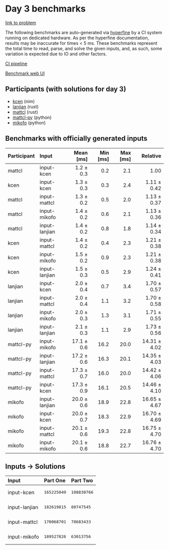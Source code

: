 # Day 3 benchmarks

[link to problem](https://adventofcode.com/2024/day/3)

The following benchmarks are auto-generated via
[hyperfine](https://github.com/sharkdp/hyperfine) by a CI system running on
dedicated hardware. As per the hyperfine documentation, results may be
inaccurate for times < 5 ms. These benchmarks represent the total time to read,
parse, and solve the given inputs, and, as such, some variation is expected due
to IO and other factors.

[CI pipeline](http://ci.papercode.net:8080/teams/main/pipelines/aoc2024)

[Benchmark web UI](https://aoc.ancalagon.black)


## Participants (with solutions for day 3)

- [kcen](https://github.com/kcen/aoc2024) (nim)
- [lanjian](https://github.com/lanjian/aoc-2024) (rust)
- [mattcl](https://github.com/mattcl/aoc2024) (rust)
- [mattcl-py](https://github.com/mattcl/aoc2024-py) (python)
- [mikofo](https://github.com/mikofo/aoc2024) (python)


## Benchmarks with officially generated inputs

| Participant | Input | Mean [ms] | Min [ms] | Max [ms] | Relative |
|:---|:---|---:|---:|---:|---:|
| mattcl | input-kcen | 1.2 ± 0.3 | 0.2 | 2.1 | 1.00 |
| kcen | input-kcen | 1.3 ± 0.3 | 0.3 | 2.4 | 1.11 ± 0.42 |
| mattcl | input-mattcl | 1.3 ± 0.2 | 0.5 | 2.0 | 1.13 ± 0.37 |
| mattcl | input-mikofo | 1.4 ± 0.2 | 0.6 | 2.1 | 1.13 ± 0.36 |
| mattcl | input-lanjian | 1.4 ± 0.2 | 0.8 | 1.8 | 1.14 ± 0.34 |
| kcen | input-mattcl | 1.4 ± 0.2 | 0.4 | 2.3 | 1.21 ± 0.38 |
| kcen | input-mikofo | 1.5 ± 0.2 | 0.9 | 2.3 | 1.21 ± 0.38 |
| kcen | input-lanjian | 1.5 ± 0.3 | 0.5 | 2.9 | 1.24 ± 0.41 |
| lanjian | input-kcen | 2.0 ± 0.4 | 0.7 | 3.4 | 1.70 ± 0.57 |
| lanjian | input-mattcl | 2.0 ± 0.4 | 1.1 | 3.2 | 1.70 ± 0.58 |
| lanjian | input-mikofo | 2.0 ± 0.3 | 1.3 | 3.1 | 1.71 ± 0.55 |
| lanjian | input-lanjian | 2.1 ± 0.3 | 1.1 | 2.9 | 1.73 ± 0.56 |
| mattcl-py | input-mikofo | 17.1 ± 0.6 | 16.2 | 20.0 | 14.31 ± 4.02 |
| mattcl-py | input-lanjian | 17.2 ± 0.6 | 16.3 | 20.1 | 14.35 ± 4.03 |
| mattcl-py | input-mattcl | 17.3 ± 0.7 | 16.0 | 20.0 | 14.42 ± 4.06 |
| mattcl-py | input-kcen | 17.3 ± 0.9 | 16.1 | 20.5 | 14.46 ± 4.10 |
| mikofo | input-lanjian | 20.0 ± 0.6 | 18.9 | 22.8 | 16.65 ± 4.67 |
| mikofo | input-kcen | 20.0 ± 0.7 | 18.3 | 22.9 | 16.70 ± 4.69 |
| mikofo | input-mattcl | 20.1 ± 0.6 | 19.3 | 22.8 | 16.75 ± 4.70 |
| mikofo | input-mikofo | 20.1 ± 0.6 | 18.8 | 22.7 | 16.76 ± 4.70 |


## Inputs -> Solutions

| Input | Part One | Part Two |
|:---|:---|:---|
|input-kcen|<pre>165225049</pre>|<pre>108830766</pre>|
|input-lanjian|<pre>182619815</pre>|<pre>80747545</pre>|
|input-mattcl|<pre>170068701</pre>|<pre>78683433</pre>|
|input-mikofo|<pre>189527826</pre>|<pre>63013756</pre>|